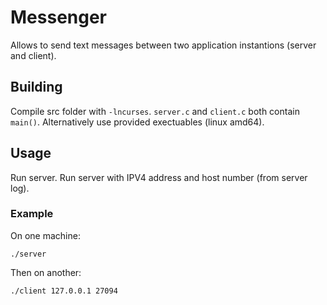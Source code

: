 # Messenger
Allows to send text messages between two application instantions (server and client).
## Building
Compile src folder with ```-lncurses```.
```server.c``` and ```client.c``` both contain ```main()```.
Alternatively use provided exectuables (linux amd64).
## Usage
Run server. Run server with IPV4 address and host number (from server log).
### Example
On one machine:
```
./server
```
Then on another:
```
./client 127.0.0.1 27094
```
